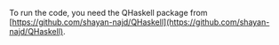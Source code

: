 To run the code, you need the QHaskell package from [https://github.com/shayan-najd/QHaskell](https://github.com/shayan-najd/QHaskell).

